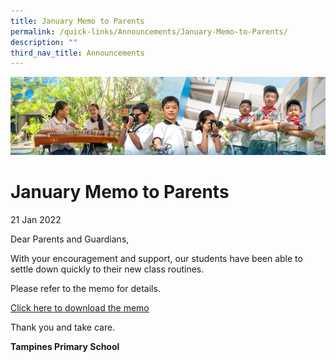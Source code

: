 ```yaml
---
title: January Memo to Parents
permalink: /quick-links/Announcements/January-Memo-to-Parents/
description: ""
third_nav_title: Announcements
---
```

![](/images/AboutUs.jpg)

January Memo to Parents
=======================

21 Jan 2022

  

Dear Parents and Guardians,

  

With your encouragement and support, our students have been able to settle down quickly to their new class routines.

Please refer to the memo for details.

  

[Click here to download the memo](https://tampinespri.moe.edu.sg/for-parents/letters-to-parents-2022)

  

  

Thank you and take care.

  

<b>Tampines Primary School</b>